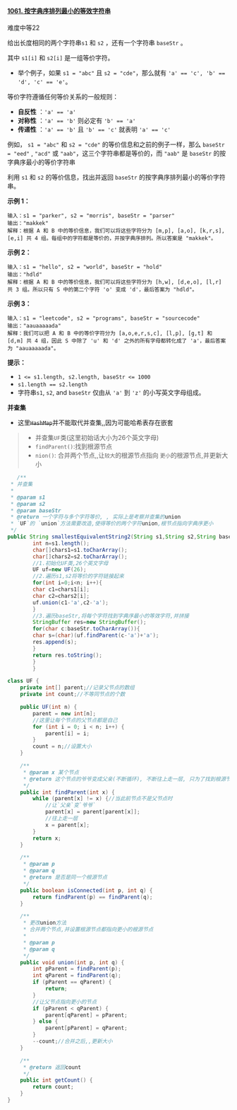 #### [1061. 按字典序排列最小的等效字符串](https://leetcode-cn.com/problems/lexicographically-smallest-equivalent-string/)

难度中等22

给出长度相同的两个字符串`s1` 和 `s2` ，还有一个字符串 `baseStr` 。

其中  `s1[i]` 和 `s2[i]` 是一组等价字符。

- 举个例子，如果 `s1 = "abc"` 且 `s2 = "cde"`，那么就有 `'a' == 'c', 'b' == 'd', 'c' == 'e'`。

等价字符遵循任何等价关系的一般规则：

- **自反性** ：`'a' == 'a'`
- **对称性** ：`'a' == 'b'` 则必定有 `'b' == 'a'`
- **传递性** ：`'a' == 'b'` 且 `'b' == 'c'` 就表明 `'a' == 'c'`

例如， `s1 = "abc"` 和 `s2 = "cde"` 的等价信息和之前的例子一样，那么 `baseStr = "eed"` , `"acd"` 或 `"aab"`，这三个字符串都是等价的，而 `"aab"` 是 `baseStr`
的按字典序最小的等价字符串

利用 `s1` 和 `s2` 的等价信息，找出并返回 `baseStr` 的按字典序排列最小的等价字符串。

**示例 1：**

```
输入：s1 = "parker", s2 = "morris", baseStr = "parser"
输出："makkek"
解释：根据 A 和 B 中的等价信息，我们可以将这些字符分为 [m,p], [a,o], [k,r,s], [e,i] 共 4 组。每组中的字符都是等价的，并按字典序排列。所以答案是 "makkek"。
```

**示例 2：**

```
输入：s1 = "hello", s2 = "world", baseStr = "hold"
输出："hdld"
解释：根据 A 和 B 中的等价信息，我们可以将这些字符分为 [h,w], [d,e,o], [l,r] 共 3 组。所以只有 S 中的第二个字符 'o' 变成 'd'，最后答案为 "hdld"。
```

**示例 3：**

```
输入：s1 = "leetcode", s2 = "programs", baseStr = "sourcecode"
输出："aauaaaaada"
解释：我们可以把 A 和 B 中的等价字符分为 [a,o,e,r,s,c], [l,p], [g,t] 和 [d,m] 共 4 组，因此 S 中除了 'u' 和 'd' 之外的所有字母都转化成了 'a'，最后答案为 "aauaaaaada"。
```

**提示：**

- `1 <= s1.length, s2.length, baseStr <= 1000`
- `s1.length == s2.length`
- 字符串`s1`, `s2`, and `baseStr` 仅由从 `'a'` 到 `'z'` 的小写英文字母组成。

**并查集**

- 这里~~`HashMap`~~并不能取代并查集,,因为可能哈希表存在嵌套

> * 并查集`UF`类(这里初始话大小为26个英文字母)
> * `findParent()`:找到根源节点
> * `nion()`:  合并两个节点,,让`较大`的根源节点指向  `更小`的根源节点,并更新大小

```Java
   /**
 * 并查集
 *
 * @param s1
 * @param s2
 * @param baseStr
 * @return 一个字符与多个字符等价, , 实际上是考察并查集的union
 * `UF`的 `union`方法需要改造,使得等价的两个字符union,根节点指向字典序更小
 */
public String smallestEquivalentString2(String s1,String s2,String baseStr){
        int n=s1.length();
        char[]chars1=s1.toCharArray();
        char[]chars2=s2.toCharArray();
        //1.初始化UF类,26个英文字母
        UF uf=new UF(26);
        //2.遍历s1,s2将等价的字符链接起来
        for(int i=0;i<n; i++){
        char c1=chars1[i];
        char c2=chars2[i];
        uf.union(c1-'a',c2-'a');
        }
        //3.遍历baseStr,将每个字符找到字典序最小的等效字符,并拼接
        StringBuffer res=new StringBuffer();
        for(char c:baseStr.toCharArray()){
        char s=(char)(uf.findParent(c-'a')+'a');
        res.append(s);
        }
        return res.toString();
        }
        }

class UF {
    private int[] parent;//记录父节点的数组
    private int count;//不等同节点的个数

    public UF(int n) {
        parent = new int[n];
        //这里让每个节点的父节点都是自己
        for (int i = 0; i < n; i++) {
            parent[i] = i;
        }
        count = n;//设置大小
    }

    /**
     * @param x 某个节点
     * @return 这个节点的爷爷变成父亲(不断循环), 不断往上走一层, 只为了找到根源节点
     */
    public int findParent(int x) {
        while (parent[x] != x) {//当此前节点不是父节点时
            //让`父亲`变`爷爷`
            parent[x] = parent[parent[x]];
            //往上走一层
            x = parent[x];
        }
        return x;
    }

    /**
     * @param p
     * @param q
     * @return 是否是同一个根源节点
     */
    public boolean isConnected(int p, int q) {
        return findParent(p) == findParent(q);
    }

    /**
     * 更改union方法
     * 合并两个节点,并设置根源节点都指向更小的根源节点
     *
     * @param p
     * @param q
     */
    public void union(int p, int q) {
        int pParent = findParent(p);
        int qParent = findParent(q);
        if (pParent == qParent) {
            return;
        }
        //让父节点指向更小的节点
        if (pParent < qParent) {
            parent[qParent] = pParent;
        } else {
            parent[pParent] = qParent;
        }
        --count;//合并之后,,更新大小
    }

    /**
     * @return 返回count
     */
    public int getCount() {
        return count;
    }
}
```

